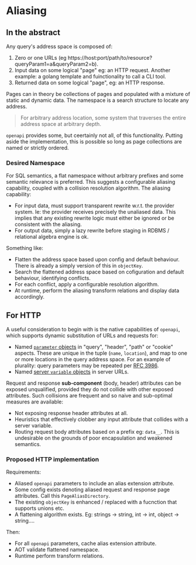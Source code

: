 

# Aliasing

## In the abstract


Any query's address space is composed of:

1. Zero or one URLs (eg https://host:port/path/to/resource?queryParam1=a&queryParam2=b).
2. Input data on some logical "page" eg: an HTTP request.  Another example: a golang template and fuinctionality to call a CLI tool.
3. Returned data on some logical "page", eg: an HTTP response.

Pages can in theory be collections of pages and populated with a mixture of static and dynamic data.  The namespace is a search structure to locate any address.  

> For arbitrary address location, some system that traverses the entire address space at arbitrary depth.

`openapi` provides some, but ceertainly not all, of this functionality.    Putting aside the implementation, this is possible so long as page collections are named or strictly ordered.  

### Desired Namespace

For SQL semantics, a flat namespace without arbitrary prefixes and some semantic relevance is preferred.  This suggests a configurable aliasing capability, coupled with a collision resolution algorithm.  The aliasing capability:

- For input data, must support transparent rewrite w.r.t. the provider system.  Ie: the provider receives precisely the unaliased data.  This implies that any existing rewrite logic must either be ignored or be consistent with the aliasing.
- For output data, simply a lazy rewrite before staging in RDBMS / relational algebra engine is ok.

Something like:

- Flatten the address space based upon config and default behaviour.  There is already a simply version of this in `objectKey`.
- Search the flattened address space based on cofiguration and default behaviour, identifying conflicts.
- For each conflict, apply a configurable resolution algorithm.
- At runtime, perform the aliasing transform relations and display data accordingly.



## For HTTP


A useful consideration to begin with is the native capabilities of `openapi`, which supports dynamic substitution of URLs and requests for:

- Named [`parameter` objects](https://github.com/OAI/OpenAPI-Specification/blob/main/versions/3.0.0.md#parameter-object) in "query", "header", "path" or "cookie" aspects.  These are unique in the tuple (`name`, `location`), and map to one or more locations in the query address space.  For an example of plurality: query parameters may be repeated per [RFC 3986](https://datatracker.ietf.org/doc/html/rfc3986).
- Named [server `variable` objects](https://github.com/OAI/OpenAPI-Specification/blob/main/versions/3.0.0.md#server-variable-object) in server URLs.


Request and response **sub-component** (body, header) attributes can be exposed unqualified, provided they do not collide with other exposed attributes.  Such collisions are frequent and so naive and sub-optimal measures are available:

- Not exposing response header attributes at all.
- Heuristics that effectively clobber any input attribute that collides with a server variable.
- Routing request body attributes based on a prefix eg: `data__`.  This is undesirable on the grounds of poor encapsulation and weakened semantics.

### Proposed HTTP implementation

Requirements:

- Aliased `openapi` parameters to include an alias extension attribute.
- Some config exists denoting aliased request and response page attributes.  Call this `PageAliasDirectory`.
- The existing `objectKey` is enhanced / replaced with a fucnction that supports unions etc.
- A flattening algorithm exists.  Eg: strings -> string, int -> int, object -> string....

Then:

- For all `openapi` parameters, cache alias extension attribute.
- AOT validate flattened namespace.
- Runtime perform transform relations.

